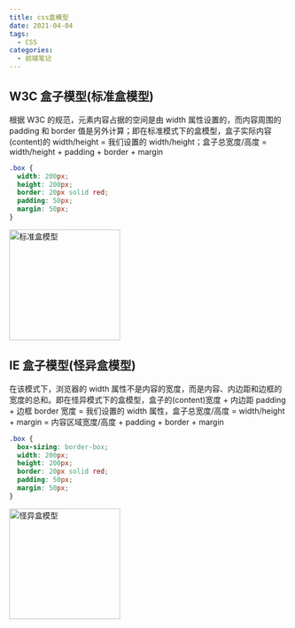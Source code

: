 ```yaml
---
title: css盒模型
date: 2021-04-04
tags:
  - CSS
categories:
  - 前端笔记
---
```


## W3C 盒子模型(标准盒模型)

根据 W3C 的规范，元素内容占据的空间是由 width 属性设置的，而内容周围的 padding 和 border 值是另外计算；即在标准模式下的盒模型，盒子实际内容(content)的 width/height = 我们设置的 width/height；盒子总宽度/高度 = width/height + padding + border + margin

```css
.box {
  width: 200px;
  height: 200px;
  border: 20px solid red;
  padding: 50px;
  margin: 50px;
}
```

<img style="height: 200px" :src="$withBase('/标准盒模型.png')" alt="标准盒模型">

## IE 盒子模型(怪异盒模型)

在该模式下，浏览器的 width 属性不是内容的宽度，而是内容、内边距和边框的宽度的总和。即在怪异模式下的盒模型，盒子的(content)宽度 + 内边距 padding + 边框 border 宽度 = 我们设置的 width 属性，盒子总宽度/高度 = width/height + margin = 内容区域宽度/高度 + padding + border + margin

```css
.box {
  box-sizing: border-box;
  width: 200px;
  height: 200px;
  border: 20px solid red;
  padding: 50px;
  margin: 50px;
}
```

<img style="height: 200px" :src="$withBase('/怪异盒模型.png')" alt="怪异盒模型">
